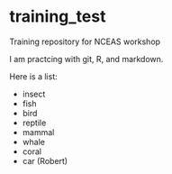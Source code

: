 # training_test
Training repository for NCEAS workshop

I am practcing with git, R, and markdown.

Here is a list:
* insect
* fish
* bird
* reptile
* mammal
* whale
* coral
* car (Robert)

